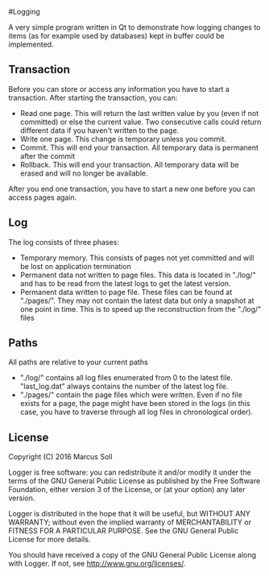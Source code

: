 #Logging

A very simple program written in Qt to demonstrate how logging changes to items (as for example used by databases) kept in buffer could be implemented.

## Transaction

Before you can store or access any information you have to start a transaction. After starting the transaction, you can:
* Read one page. This will return the last written value by you (even if not committed) or else the current value. Two consecutive calls could return different data if you haven't written to the page.
* Write one page. This change is temporary unless you commit.
* Commit. This will end your transaction. All temporary data is permanent after the commit
* Rollback. This will end your transaction. All temporary data will be erased and will no longer be available.

After you end one transaction, you have to start a new one before you can access pages again.

## Log

The log consists of three phases:
* Temporary memory. This consists of pages not yet committed and will be lost on application termination
* Permanent data not written to page files. This data is located in "./log/" and has to be read from the latest logs to get the latest version.
* Permanent data written to page file. These files can be found at "./pages/". They may not contain the latest data but only a snapshot at one point in time. This is to speed up the reconstruction from the "./log/" files

## Paths

All paths are relative to your current paths
* "./log/" contains all log files enumerated from 0 to the latest file. "last_log.dat" always contains the number of the latest log file.
* "./pages/" contain the page files which were written. Even if no file exists for a page, the page might have been stored in the logs (in this case, you have to traverse through all log files in chronological order).

## License

Copyright (C) 2016 Marcus Soll

Logger is free software: you can redistribute it and/or modify it under the terms of the GNU General Public License as published by the Free Software Foundation, either version 3 of the License, or (at your option) any later version.

Logger is distributed in the hope that it will be useful, but WITHOUT ANY WARRANTY; without even the implied warranty of MERCHANTABILITY or FITNESS FOR A PARTICULAR PURPOSE.  See the GNU General Public License for more details.

You should have received a copy of the GNU General Public License along with Logger. If not, see <http://www.gnu.org/licenses/>.
